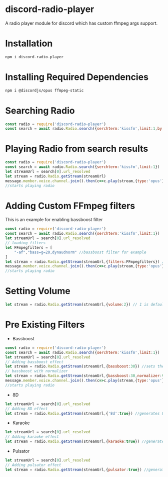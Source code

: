 # discord-radio-player
A radio player module for discord which has custom ffmpeg args support.
# Installation
```bash
npm i discord-radio-player
```
# Installing Required Dependencies
```bash
npm i @discordjs/opus ffmpeg-static
```

# Searching Radio
```js
const radio = require('discord-radio-player')
const search = await radio.Radio.search({serchterm:'kissfm',limit:1,by:'name'}) //returns radio results by name
```
# Playing Radio from search results
```js
const radio = require('discord-radio-player')
const search = await radio.Radio.search({serchterm:'kissfm',limit:1})
let streamUrl = search[0].url_resolved
let stream = radio.Radio.getStream(streamUrl)
message.member.voice.channel.join().then(c=>c.play(stream,{type:'opus'}))
//starts playing radio
```
# Adding Custom FFmpeg filters
This is an example for enabling bassboost filter
```js
const radio = require('discord-radio-player')
const search = await radio.Radio.search({serchterm:'kissfm',limit:1})
let streamUrl = search[0].url_resolved
// loading filters
let FFmpegfilters = [
    "-af","bass=g=20,dynaudnorm" //bassboost filter for example
]
let stream = radio.Radio.getStream(streamUrl,{filters:FFmpegfilters}) //defining filters 
message.member.voice.channel.join().then(c=>c.play(stream,{type:'opus'}))
//starts playing radio
```
# Setting Volume
```js
let stream = radio.Radio.getStream(streamUrl,{volume:2}) // 1 is default volume and 2 is double volume whereas 0.5 is half volume
```
# Pre Existing Filters
- Bassboost
```js
const radio = require('discord-radio-player')
const search = await radio.Radio.search({serchterm:'kissfm',limit:1})
let streamUrl = search[0].url_resolved
// Adding bassboost effect
let stream = radio.Radio.getStream(streamUrl,{bassboost:30}) //sets the bassboost to 30DB
// bassboost with normalizer
let stream = radio.Radio.getStream(streamUrl,{bassboost:30,normalizer:true}
message.member.voice.channel.join().then(c=>c.play(stream,{type:'opus'}))
//starts playing radio
```
- 8D
```js
let streamUrl = search[0].url_resolved
// Adding 8D effect
let stream = radio.Radio.getStream(streamUrl,{'8d':true}) //generates 8d effect x)
```
- Karaoke
```js
let streamUrl = search[0].url_resolved
// Adding karaoke effect
let stream = radio.Radio.getStream(streamUrl,{karaoke:true}) //generates karaoke like effect
```
- Pulsator
```js
let streamUrl = search[0].url_resolved
// Adding pulsator effect
let stream = radio.Radio.getStream(streamUrl,{pulsator:true}) //generates pulsator effect
```